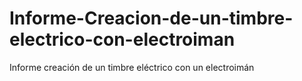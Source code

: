 # Informe-Creacion-de-un-timbre-electrico-con-electroiman
Informe creación de un timbre eléctrico con un electroimán
